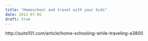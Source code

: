 ```yaml
---
title: "Homeschool and travel with your kids"
date: 2012-07-05
draft: true
---
```


  
  
  
  
  
  
  
  

<!--more--> http://suite101.com/article/home-schooling-while-traveling-a3800
